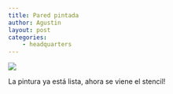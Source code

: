 ```yaml
---
title: Pared pintada
author: Agustin
layout: post
categories:
    - headquarters
---
```


![][1]

La pintura ya está lista, ahora se viene el stencil!

[1]: /images/pared-4.jpg